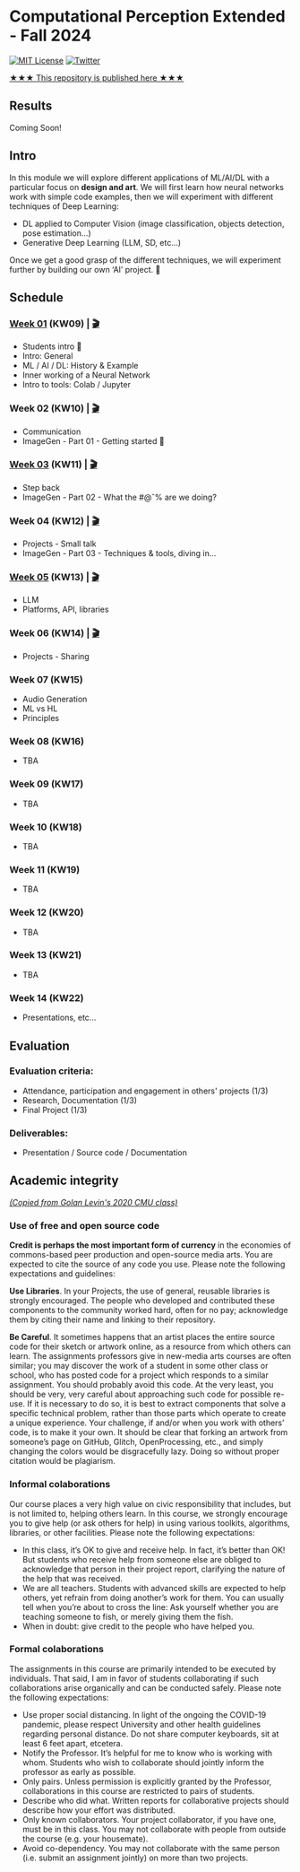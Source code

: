 # Computational Perception Extended - Fall 2024

[![MIT License](https://img.shields.io/badge/license-MIT-blue.svg)](http://opensource.org/licenses/MIT)
[![Twitter](https://img.shields.io/twitter/url/https/github.com/webslides/webslides.svg?style=social)](https://twitter.com/digideation)

[★★★ This repository is published here ★★★](https://digitalideation.github.io/compp_f2401/)

## Results

Coming Soon!

## Intro

In this module we will explore different applications of ML/AI/DL with a particular focus on **design and art**. We will first learn how neural networks work with simple code examples, then we will experiment with different techniques of Deep Learning:

- DL applied to Computer Vision (image classification, objects detection, pose estimation...)
- Generative Deep Learning (LLM, SD, etc...)

Once we get a good grasp of the different techniques, we will experiment further by building our own ‘AI’ project. :space_invader:

## Schedule

### [Week 01](content/week01.md) (KW09) | [:clapper:](https://drive.switch.ch/index.php/s/sO9JR059CCkR81q)

- Students intro :wave:
- Intro: General
- ML / AI / DL: History & Example
- Inner working of a Neural Network
- Intro to tools: Colab / Jupyter

### Week 02 (KW10) | [:clapper:](https://drive.switch.ch/index.php/s/yOY9JQkJPP2JTko)

- Communication
- ImageGen - Part 01 - Getting started :ferris_wheel:

### [Week 03](content/week03.md) (KW11) | [:clapper:](https://drive.switch.ch/index.php/s/4SU4OLxNpuiugLd)

- Step back
- ImageGen - Part 02 - What the #@ˆ% are we doing?

### Week 04 (KW12) | [:clapper:](https://drive.switch.ch/index.php/s/US5mKEsAAHpqZoL)

- Projects - Small talk
- ImageGen - Part 03 - Techniques & tools, diving in...

### [Week 05](content/week05.md) (KW13) | [:clapper:](https://drive.switch.ch/index.php/s/Oh7h6yC0fa6FITx)

- LLM
- Platforms, API, libraries

### Week 06 (KW14) | [:clapper:](https://drive.switch.ch/index.php/s/PHwaYZCdGY0lEG8)

- Projects - Sharing

### Week 07 (KW15)

- Audio Generation
- ML vs HL
- Principles

### Week 08 (KW16)

- TBA

### Week 09 (KW17)

- TBA

### Week 10 (KW18)

- TBA

### Week 11 (KW19)

- TBA

### Week 12 (KW20)

- TBA

### Week 13 (KW21)

- TBA

### Week 14 (KW22)

- Presentations, etc...

## Evaluation

### Evaluation criteria:

- Attendance, participation and engagement in others' projects (1/3)
- Research, Documentation (1/3)
- Final Project (1/3)

### Deliverables:

- Presentation / Source code / Documentation

## Academic integrity

[_(Copied from Golan Levin's 2020 CMU class)_](https://courses.ideate.cmu.edu/60-212/f2020/syllabus/academic-integrity/)

### Use of free and open source code

**Credit is perhaps the most important form of currency** in the economies of commons-based peer production and open-source media arts. You are expected to cite the source of any code you use. Please note the following expectations and guidelines:

**Use Libraries**. In your Projects, the use of general, reusable libraries is strongly encouraged. The people who developed and contributed these components to the community worked hard, often for no pay; acknowledge them by citing their name and linking to their repository.

**Be Careful**. It sometimes happens that an artist places the entire source code for their sketch or artwork online, as a resource from which others can learn. The assignments professors give in new-media arts courses are often similar; you may discover the work of a student in some other class or school, who has posted code for a project which responds to a similar assignment. You should probably avoid this code. At the very least, you should be very, very careful about approaching such code for possible re-use. If it is necessary to do so, it is best to extract components that solve a specific technical problem, rather than those parts which operate to create a unique experience. Your challenge, if and/or when you work with others’ code, is to make it your own. It should be clear that forking an artwork from someone’s page on GitHub, Glitch, OpenProcessing, etc., and simply changing the colors would be disgracefully lazy. Doing so without proper citation would be plagiarism.

### Informal colaborations

Our course places a very high value on civic responsibility that includes, but is not limited to, helping others learn. In this course, we strongly encourage you to give help (or ask others for help) in using various toolkits, algorithms, libraries, or other facilities. Please note the following expectations:

- In this class, it’s OK to give and receive help. In fact, it’s better than OK! But students who receive help from someone else are obliged to acknowledge that person in their project report, clarifying the nature of the help that was received.
- We are all teachers. Students with advanced skills are expected to help others, yet refrain from doing another’s work for them. You can usually tell when you’re about to cross the line: Ask yourself whether you are teaching someone to fish, or merely giving them the fish.
- When in doubt: give credit to the people who have helped you.

### Formal colaborations

The assignments in this course are primarily intended to be executed by individuals. That said, I am in favor of students collaborating if such collaborations arise organically and can be conducted safely. Please note the following expectations:

- Use proper social distancing. In light of the ongoing the COVID-19 pandemic, please respect University and other health guidelines regarding personal distance. Do not share computer keyboards, sit at least 6 feet apart, etcetera.
- Notify the Professor. It’s helpful for me to know who is working with whom. Students who wish to collaborate should jointly inform the professor as early as possible.
- Only pairs. Unless permission is explicitly granted by the Professor, collaborations in this course are restricted to pairs of students.
- Describe who did what. Written reports for collaborative projects should describe how your effort was distributed.
- Only known collaborators. Your project collaborator, if you have one, must be in this class. You may not collaborate with people from outside the course (e.g. your housemate).
- Avoid co-dependency. You may not collaborate with the same person (i.e. submit an assignment jointly) on more than two projects.
